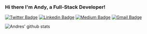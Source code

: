 ### Hi there I'm Andy, a Full-Stack Developer!

[![Twitter Badge](https://img.shields.io/badge/-@_andy_lopez_-00acee?style=flat&logo=Twitter&logoColor=white)](https://twitter.com/intent/follow?screen_name=_andy_lopez_ "Follow on Twitter")
[![Linkedin Badge](https://img.shields.io/badge/-andylopezr-blue?style=flat-square&logo=Linkedin&logoColor=white&link=https://www.linkedin.com/in/andreslopezruiz/)](https://www.linkedin.com/in/andreslopezruiz/)
[![Medium Badge](https://img.shields.io/badge/-@andylopez-black?style=flat-square&labelColor=black&logo=Medium&link=https://medium.com/@profesor.de.ingles/)](https://medium.com/@profesor.de.ingles)
[![Gmail Badge](https://img.shields.io/badge/-carlos.lopez@holbertonschool.com-c14438?style=flat-square&logo=Gmail&logoColor=white&link=mailto:carlos.lopez@holbertonschool.com)](mailto:carlos.lopez@holbertonschool.com)

![Andres' github stats](https://github-readme-stats.vercel.app/api?username=andylopezr&show_icons=true)

<!--
[<img align="left" alt="WVM | Twitter" width="35px" src="https://i.imgur.com/iYkheW1.png" />][Twitter]

[<img align="left" alt="WVM | Medium" width="50px" src="https://cdn.freebiesupply.com/images/large/2x/medium-icon-white-on-black.png" />][Medium]

[Twitter]: https://twitter.com/_andy_lopez_
[Medium]: https://medium.com/@profesor.de.ingles
-->
